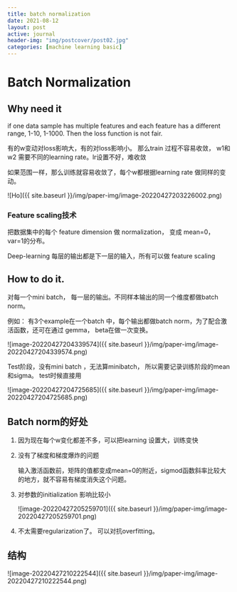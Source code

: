 ```yaml
---
title: batch normalization
date: 2021-08-12
layout: post
active: journal
header-img: "img/postcover/post02.jpg"
categories: [machine learning basic]
---
```


# Batch Normalization

## Why need it

if one data sample has multiple features and each feature has a different range, 1-10, 1-1000. Then the loss function is not fair. 

有的w变动对loss影响大，有的对loss影响小。 那么train 过程不容易收敛， w1和w2 需要不同的learning rate。lr设置不好，难收敛

如果范围一样，那么训练就容易收敛了，每个w都根据learning rate 做同样的变动。

![Ho]({{ site.baseurl }}/img/paper-img/image-20220427203226002.png)

### Feature scaling技术

把数据集中的每个 feature dimension 做 normalization， 变成 mean=0， var=1的分布。

Deep-learning 每层的输出都是下一层的输入，所有可以做 feature scaling

## How to do it.

对每一个mini batch， 每一层的输出。不同样本输出的同一个维度都做batch norm。

例如： 有3个example在一个batch 中，每个输出都做batch norm，为了配合激活函数，还可在通过 gemma， beta在做一次变换。

![image-20220427204339574]({{ site.baseurl }}/img/paper-img/image-20220427204339574.png)

Test阶段，没有mini batch ，无法算minibatch， 所以需要记录训练阶段的mean 和sigma。 test时候直接用

![image-20220427204725685]({{ site.baseurl }}/img/paper-img/image-20220427204725685.png)

## Batch norm的好处

1. 因为现在每个w变化都差不多，可以把learning 设置大，训练变快

2. 没有了梯度和梯度爆炸的问题

   输入激活函数前，矩阵的值都变成mean=0的附近，sigmod函数斜率比较大的地方，就不容易有梯度消失这个问题。

3. 对参数的initialization 影响比较小

   ![image-20220427205259701]({{ site.baseurl }}/img/paper-img/image-20220427205259701.png)

4. 不太需要regularization了。 可以对抗overfitting。

## 结构

![image-20220427210222544]({{ site.baseurl }}/img/paper-img/image-20220427210222544.png)